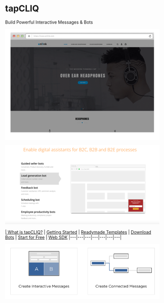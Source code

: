 # tapCLIQ
Build Powerful Interactive Messages & Bots

<p align="center">
  <a href="https://www.tapcliq.com"><img src="assets/poster-ad-dynamic.gif" />
</p>
  
<p align="center">
  <a href="https://www.tapcliq.com"><img src="assets/leadgen-bot.png" />
</p>



| [What is tapCLIQ?](https://www.tapcliq.com/) | [Getting Started](https://www.tapcliq.com/supportdoc) | [Readymade Templates](https://www.tapcliq.com/supportdoc#readymade-templates) | [Download Bots](https://www.tapcliq.com/botmarket) | [Start for Free](https://webportal.tapcliq.com/tapcliqweb/signup) | [Web SDK](https://www.tapcliq.com/supportdoc?catid=49) 
|---|---|---|---|---|---|---|


<p align="center">
  <a href="https://www.tapcliq.com/supportdoc"><img src="assets/connected_messages.png" />
</p>



